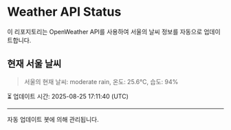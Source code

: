 
# Weather API Status

이 리포지토리는 OpenWeather API를 사용하여 서울의 날씨 정보를 자동으로 업데이트합니다.

## 현재 서울 날씨
> 서울의 현재 날씨: moderate rain, 온도: 25.6°C, 습도: 94%

⏳ 업데이트 시간: 2025-08-25 17:11:40 (UTC)

---
자동 업데이트 봇에 의해 관리됩니다.
